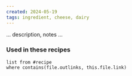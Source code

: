 ```yaml
---
created: 2024-05-19
tags: ingredient, cheese, dairy
---
```



… description, notes …

### Used in these recipes

```dataview
list from #recipe
where contains(file.outlinks, this.file.link)
```